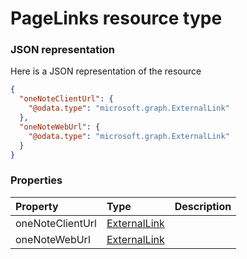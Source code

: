 # PageLinks resource type



### JSON representation

Here is a JSON representation of the resource

<!-- {
  "blockType": "resource",
  "optionalProperties": [

  ],
  "@odata.type": "microsoft.graph.PageLinks"
}-->

```json
{
  "oneNoteClientUrl": {
    "@odata.type": "microsoft.graph.ExternalLink"
  },
  "oneNoteWebUrl": {
    "@odata.type": "microsoft.graph.ExternalLink"
  }
}

```
### Properties
| Property	   | Type	|Description|
|:---------------|:--------|:----------|
|oneNoteClientUrl|[ExternalLink](externallink.md)||
|oneNoteWebUrl|[ExternalLink](externallink.md)||

<!-- uuid: 4c77662d-eba2-4753-86d0-22af6be40a9d
2015-10-15 16:49:29 UTC -->
<!-- {
  "type": "#page.annotation",
  "description": "PageLinks resource",
  "keywords": "",
  "section": "documentation",
  "tocPath": ""
}-->